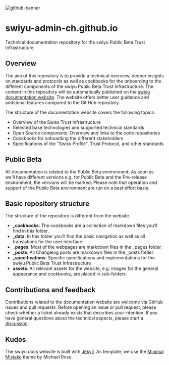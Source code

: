 ![github-banner](https://github.com/swiyu-admin-ch/swiyu-admin-ch.github.io/blob/main/assets/images/github-banner.jpg)

# swiyu-admin-ch.github.io
Technical documentation repository for the swiyu Public Beta Trust Infrastructure

## Overview

The aim of this repository is to provide a technical overview, deeper insights on standards and protocols as well as cookbooks for the onboarding to the different components of the swiyu Public Beta Trust Infrastructure. The content in this repository will be automatically published on the [swiyu documentation website](https://swiyu-admin-ch.github.io/). The website offers better user guidance and additional features compared to the Git Hub repository. 

The structure of the documentation website covers the following topics: 
- Overview of the Swiss Trust Infrastructure
- Selected base technologies and supported technical standards
- Open Source components: Overview and links to the code repositories
- Cookbooks for onboarding the different stakeholders
- Specifications of the "Swiss Profile", Trust Protocol, and other standards

## Public Beta

All documentation is related to the Public Beta environment. As soon as we'll have different versions e.g. for Public Beta and the Pre-release environment, the versions will be marked. Please note that operation and support of the Public Beta environment are run on a best effort basis.

## Basic repository structure 

The structure of the repository is different from the website.  

- **_cookbooks**: The cookbooks are a collection of markdown files you'll find in this folder.
- **_data**: In this folder you'll find the basic navigation as well as all translations for the user interface
- **_pages**: Most of the webpages are markdown files in the _pages folder.
- **_posts**: All Changelog posts are markdown files in the _posts folder.
- **_specifications**: Specific specifications and implementations for the swiyu Public Beta Trust Infrastructure
- **assets**: All relevant assets for the website, e.g. images for the general appearance and cookbooks, are placed in sub-folders


## Contributions and feedback

Contributions related to the documentation website are welcome via GitHub issues and pull requests. Before opening an issue or pull request, please check whether a ticket already exists that describes your intention. If you have general questions about the technical aspects, please start a [discussion](https://github.com/orgs/swiyu-admin-ch/discussions).

## Kudos

The swiyu docs website is built with [Jekyll](https://jekyllrb.com/). As template, we use the [Minimal Mistake](https://github.com/mmistakes/minimal-mistakes) theme by Michael Rose.



